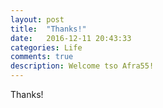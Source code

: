 ```yaml
---
layout: post
title:  "Thanks!"
date:   2016-12-11 20:43:33
categories: Life
comments: true
description: Welcome tso Afra55!
---
```

Thanks!
